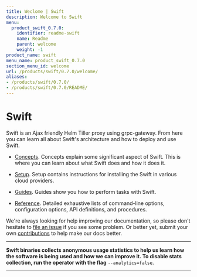 ```yaml
---
title: Weclome | Swift
description: Welcome to Swift
menu:
  product_swift_0.7.0:
    identifier: readme-swift
    name: Readme
    parent: welcome
    weight: -1
product_name: swift
menu_name: product_swift_0.7.0
section_menu_id: welcome
url: /products/swift/0.7.0/welcome/
aliases:
- /products/swift/0.7.0/
- /products/swift/0.7.0/README/
---
```


# Swift
Swift is an Ajax friendly Helm Tiller proxy using grpc-gateway. From here you can learn all about Swift's architecture and how to deploy and use Swift.

- [Concepts](/products/swift/0.7.0/concepts/). Concepts explain some significant aspect of Swift. This is where you can learn about what Swift does and how it does it.

- [Setup](/products/swift/0.7.0/setup/). Setup contains instructions for installing
  the Swift in various cloud providers.

- [Guides](/products/swift/0.7.0/guides/). Guides show you how to perform tasks with Swift.

- [Reference](/products/swift/0.7.0/reference/). Detailed exhaustive lists of
command-line options, configuration options, API definitions, and procedures.

We're always looking for help improving our documentation, so please don't hesitate to [file an issue](https://github.com/appscode/swift/issues/new) if you see some problem. Or better yet, submit your own [contributions](/products/swift/0.7.0/CONTRIBUTING) to help
make our docs better.

---

**Swift binaries collects anonymous usage statistics to help us learn how the software is being used and how we can improve it. To disable stats collection, run the operator with the flag** `--analytics=false`.

---
